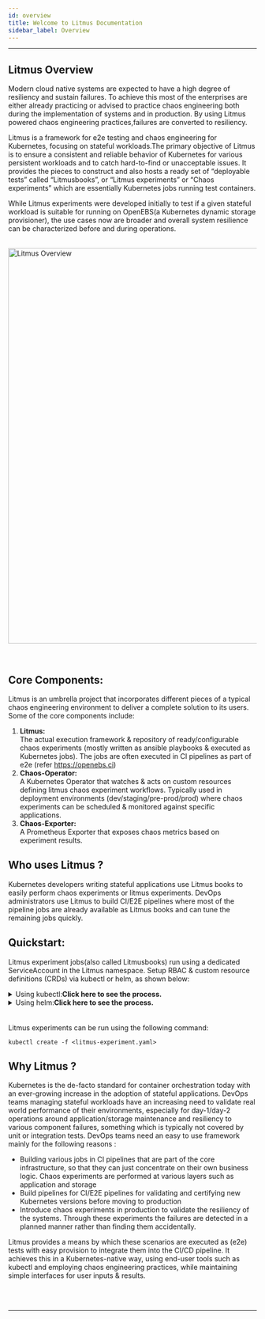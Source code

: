 ```yaml
---
id: overview
title: Welcome to Litmus Documentation 
sidebar_label: Overview 
---
```

------

## Litmus Overview

Modern cloud native systems are expected to have a high degree of resiliency and sustain failures. 
To achieve this most of the enterprises are either already practicing or advised to practice 
chaos engineering both during the implementation of systems and in production. By using Litmus powered chaos engineering practices,failures are converted to resiliency. 

Litmus is a framework for e2e testing and chaos engineering for Kubernetes, focusing on stateful workloads.The primary objective of Litmus is to ensure a consistent and reliable behavior of Kubernetes for various persistent workloads and to catch hard-to-find or unacceptable issues. It provides the pieces to construct and also hosts a ready set of “deployable tests” called “Litmusbooks”, or “Litmus experiments” or “Chaos experiments” which are essentially Kubernetes jobs running test containers. 

While Litmus experiments were developed initially to test if a given stateful workload is suitable for running on OpenEBS(a Kubernetes dynamic storage provisioner), the use cases now are broader and overall system resilience can be characterized before and during operations.

<br><img src="/docs/assets/litmus.svg" alt="Litmus Overview" width="800"/>

<br>

## Core Components:

Litmus is an umbrella project that incorporates different pieces of a typical chaos engineering environment to deliver a complete solution to its users. Some of the core components include:
1. <b>Litmus:</b><br> The actual execution framework & repository of ready/configurable chaos experiments (mostly written as ansible playbooks & executed as Kubernetes jobs). The jobs are often executed in CI pipelines as part of e2e (refer https://openebs.ci)
2. <b>Chaos-Operator:</b><br> A Kubernetes Operator that watches & acts on custom resources defining litmus chaos experiment workflows. Typically used in deployment environments (dev/staging/pre-prod/prod) where chaos experiments can be scheduled & monitored against specific applications.
3. <b>Chaos-Exporter:</b><br> A Prometheus Exporter that exposes chaos metrics based on experiment results.


## Who uses Litmus ?

Kubernetes developers writing stateful applications use Litmus books to easily perform chaos experiments or litmus experiments. DevOps administrators use Litmus to build CI/E2E pipelines where most of the pipeline jobs are already available as Litmus books and can tune the remaining jobs quickly. 



## Quickstart:

Litmus experiment jobs(also called Litmusbooks) run using a dedicated ServiceAccount in the Litmus namespace. Setup RBAC & custom resource definitions (CRDs) via kubectl or helm, as shown below:
  <details>
  <summary>Using kubectl:<b>Click here to see the process.</b></summary>
  <ol>
  <li>git clone https://github.com/openebs/litmus.git</li>
  <li>cd litmus</li>
  <li>kubectl apply -f hack/rbac.yaml</li>
   <li>kubectl apply -f hack/crds.yaml  </li>
</ol>
  </details>
<details>
<summary>Using helm:<b>Click here to see the process.</b></summary>
<ol>
<li>helm repo add https://litmuschaos.github.io/chaos-charts</li>
<li>helm install litmuschaos/litmusInfra --namespace=litmus</li>
</ol>
</details>
<br><br>
 Litmus experiments can be run using the following command:

```
kubectl create -f <litmus-experiment.yaml>
```



## Why Litmus ?

Kubernetes is the de-facto standard for container orchestration today with an ever-growing increase 
in the adoption of stateful applications. DevOps teams managing stateful workloads have an increasing need to validate real world performance of their environments, especially for day-1/day-2 operations around application/storage maintenance and resiliency to various component failures, something which is typically not covered by unit or integration tests. DevOps teams need an easy to use framework mainly for the following reasons :

- Building various jobs in CI pipelines that are part of the core infrastructure, so that they can just 
  concentrate on their own business logic. Chaos experiments are performed at various layers such as application and storage
- Build pipelines for CI/E2E pipelines for validating and certifying new Kubernetes versions before moving to production
- Introduce chaos experiments in production to validate the resiliency of the systems. Through these experiments the failures are detected in a planned manner rather than finding them accidentally.

Litmus provides a means by which these scenarios are executed as (e2e) tests with easy provision to integrate them into the CI/CD pipeline. It achieves this in a Kubernetes-native way, using end-user tools such as kubectl and employing chaos engineering practices, while maintaining simple interfaces for user inputs & results.



<br>

<br>

<hr>

<br>

<br>



<!-- Hotjar Tracking Code for https://docs.openebs.io -->

<script>
    (function(h,o,t,j,a,r){
        h.hj=h.hj||function(){(h.hj.q=h.hj.q||[]).push(arguments)};
        h._hjSettings={hjid:1239116,hjsv:6};
        a=o.getElementsByTagName('head')[0];
        r=o.createElement('script');r.async=1;
        r.src=t+h._hjSettings.hjid+j+h._hjSettings.hjsv;
        a.appendChild(r);
    })(window,document,'https://static.hotjar.com/c/hotjar-','.js?sv=');
</script>


<!-- Global site tag (gtag.js) - Google Analytics -->

<script async src="https://www.googletagmanager.com/gtag/js?id=UA-92076314-12"></script>
<script>
  window.dataLayer = window.dataLayer || [];
  function gtag(){dataLayer.push(arguments);}
  gtag('js', new Date());

  gtag('config', 'UA-92076314-12');
</script>
